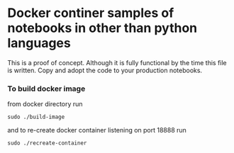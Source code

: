 # Docker continer samples of notebooks in other than python languages
This is a proof of concept. Although it is fully functional by the time this file is written.
Copy and adopt the code to your production notebooks.

### To build docker image
from docker directory run
```
sudo ./build-image
```
and to re-create docker container listening on port 18888 run
```
sudo ./recreate-container
```
